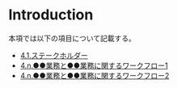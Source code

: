 # Introduction
本項では以下の項目について記載する。

* [4.1.ステークホルダー](./4_OperationFlow/4-1_Stakeholder.html)
* [4.n.●●業務と●●業務に関するワークフロー1](./4_OperationFlow/4-n_example-1.html)
* [4.n.●●業務と●●業務に関するワークフロー2](./4_OperationFlow/4-n_example-n.html)
